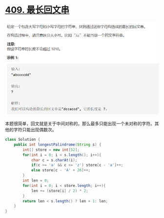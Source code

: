 # [409. 最长回文串](https://leetcode-cn.com/problems/longest-palindrome/)

<img src="pic\image-20210302170130574.png" alt="image-20210302170130574" style="zoom:67%;" />

本题很简单，回文就是关于中间对称的，那么最多只能出现一个未对称的字符。其他的字符只能出现偶数次。

```java
class Solution {
    public int longestPalindrome(String s) {
        int[] store = new int[52];
        for(int i = 0; i < s.length(); i++){
            char c = s.charAt(i);
            if(c >= 'a' && c <= 'z') store[c - 'a']++;
            else store[c - 'A' + 26]++;
        }
        int len = 0;
        for(int i = 0; i < store.length; i++){
            len += (store[i] / 2) * 2;
        }
        return len < s.length() ? len + 1: len;
    }
}
```

